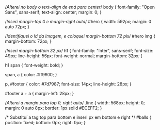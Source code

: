/*Alterei no body o text-align de end para center*/
body {
  font-family: "Open Sans", sans-serif;
  text-align: center;
  margin: 0;
}

/*Inseri margin-top 0 e margin-right auto*/
#hero {
    width: 592px;
    margin: 0 auto 72px;
}

/*Identifiquei o Id da Imagem, e coloquei margin-bottom 72 pix*/
#hero img {
    margin-bottom: 72px;
}

/*Inseri margin-bottom 32 px*/
h1 {
  font-family: "Inter", sans-serif;
  font-size: 49px;
  line-height: 56px;
  font-weight: normal;
  margin-bottom: 32px;
}

h1 span {
  font-weight: bold;
}

span, a {
  color: #ff9900;
}

p, #footer {
  color: #7d7987;
  font-size: 14px;
  line-height: 28px;
}

#footer a + a {
    margin-left: 28px;
}

/*Alterei a margin para top 0, right auto*/
.line {
    width: 568px;
    height: 0;
    margin: 0 auto 8px;
    border: 1px solid #ECEFF2;
}

/* Substituí a tag top para bottom e inseri px em bottom e right */
#balls {
    position: fixed;
    bottom: 0px; 
    right: 0px;
}